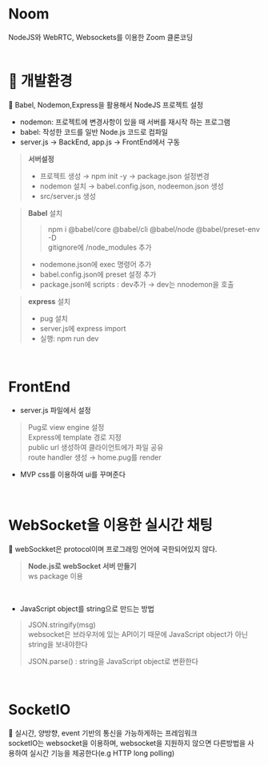 # Noom  
NodeJS와 WebRTC, Websockets를 이용한 Zoom 클론코딩  
<br>

# :blue_heart: 개발환경  
:star2: Babel, Nodemon,Express을 활용해서 NodeJS 프로젝트 설정  
+ nodemon: 프로젝트에 변경사항이 있을 때 서버를 재시작 하는 프로그램  
+ babel: 작성한 코드를 일반 Node.js 코드로 컴파일  
+ server.js → BackEnd, app.js → FrontEnd에서 구동  

> **서버설정**
> + 프로젝트 생성 → npm init -y → package.json 설정변경  
> + nodemon 설치 → babel.config.json, nodeemon.json 생성  
> + src/server.js 생성  
  
> **Babel** 설치  
>> npm i @babel/core @babel/cli @babel/node @babel/preset-env -D  
>> gitignore에 /node_modules 추가  
> + nodemone.json에 exec 명령어 추가  
> + babel.config.json에 preset 설정 추가  
> + package.json에 scripts : dev추가 → dev는 nnodemon을 호출  
  
> **express** 설치  
> + pug 설치  
> + server.js에 express import  
> + 실행: npm run dev  
  
<br>

# FrontEnd  
+ server.js 파일에서 설정  
> Pug로 view engine 설정  
> Express에 template 경로 지정  
> public url 생성하여 클라이언트에가 파일 공유  
> route handler 생성 → home.pug를 render  

+ MVP css를 이용하여 ui를 꾸며준다  

<br>

# WebSocket을 이용한 실시간 채팅  
:star2: webSockket은 protocol이며 프로그래밍 언어에 국한되어있지 않다.  
> **Node.js로 webSocket 서버 만들기**  
> ws package 이용  

<br>

+ JavaScript object를 string으로 만드는 방법  
> JSON.stringify(msg)  
> websocket은 브라우저에 있는 API이기 때문에 JavaScript object가 아닌 string을 보내야한다  
>  
> JSON.parse() : string을 JavaScript object로 변환한다  

<br>

# SocketIO  
:star2: 실시간, 양방향, event 기반의 통신을 가능하게하는 프레임워크  
socketIO는 websocket을 이용하며, websocket을 지원하지 않으면 다른방법을 사용하여 실시간 기능을 제공한다(e.g HTTP long polling)  
